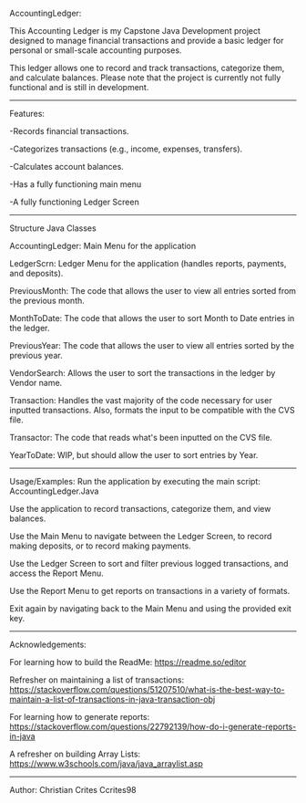AccountingLedger:

This Accounting Ledger is my Capstone Java Development project designed to manage financial transactions and provide a basic ledger for personal or small-scale accounting purposes.

This ledger allows one to record and track transactions, categorize them, and calculate balances. Please note that the project is currently not fully functional and is still in development.

------------------------------------------------------------------------
Features:

-Records financial transactions.

-Categorizes transactions (e.g., income, expenses, transfers).

-Calculates account balances.

-Has a fully functioning main menu

-A fully functioning Ledger Screen

------------------------------------------------------------
Structure
Java Classes

AccountingLedger: Main Menu for the application

LedgerScrn: Ledger Menu for the application (handles reports, payments, and deposits).

PreviousMonth: The code that allows the user to view all entries sorted from the previous month.

MonthToDate: The code that allows the user to sort Month to Date entries in the ledger.

PreviousYear: The code that allows the user to view all entries sorted by the previous year.

VendorSearch: Allows the user to sort the transactions in the ledger by Vendor name.

Transaction: Handles the vast majority of the code necessary for user inputted transactions. Also, formats the input to be compatible with the CVS file.

Transactor: The code that reads what's been inputted on the CVS file.

YearToDate: WIP, but should allow the user to sort entries by Year.

---------------------------------------------------------------------------------

Usage/Examples:
Run the application by executing the main script: AccountingLedger.Java

Use the application to record transactions, categorize them, and view balances.

Use the Main Menu to navigate between the Ledger Screen, to record making deposits, or to record making payments.

Use the Ledger Screen to sort and filter previous logged transactions, and access the Report Menu.

Use the Report Menu to get reports on transactions in a variety of formats.

Exit again by navigating back to the Main Menu and using the provided exit key.

----------------------------------------------------------------------------------
Acknowledgements:

For learning how to build the ReadMe:
https://readme.so/editor 

Refresher on maintaining a list of transactions:
https://stackoverflow.com/questions/51207510/what-is-the-best-way-to-maintain-a-list-of-transactions-in-java-transaction-obj

For learning how to generate reports:
https://stackoverflow.com/questions/22792139/how-do-i-generate-reports-in-java

A refresher on building Array Lists:
https://www.w3schools.com/java/java_arraylist.asp

----------------------------------------------------------------------------------
Author:
Christian Crites
Ccrites98
